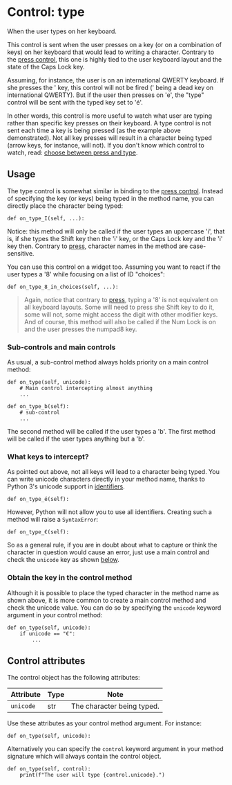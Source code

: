 # Control: type

When the user types on her keyboard.

This control is sent when the user presses on a key (or on
a combination of keys) on her keyboard that would lead to writing
a character.  Contrary to the [press control](press.md), this one
is highly tied to the user keyboard layout and the state of the
Caps Lock key.

Assuming, for instance, the user is on an international QWERTY
keyboard.  If she presses the ' key, this control will not be
fired (' being a dead key on international QWERTY).  But if the user
then presses on 'e', the "type" control will be sent with the typed
key set to 'é'.

In other words, this control is more useful to watch what user
are typing rather than specific key presses on their keyboard.
A type control is not sent each time a key is being pressed (as
the example above demonstrated).  Not all key presses will result
in a character being typed (arrow keys, for instance, will not).
If you don't know which control to watch, read:
[choose between press and type](../question/control/press-or-type.md).

## Usage

The type control is somewhat similar in binding to the
[press control](press.md).  Instead of specifying the key (or keys)
being typed in the method name, you can directly place the character
being typed:

    def on_type_I(self, ...):

Notice: this method will only be called if the user types an uppercase
'i', that is, if she types the Shift key then the 'i' key, or the
Caps Lock key and the 'i' key then.  Contrary to [press](press.md),
character names in the method are case-sensitive.

You can use this control on a widget too.  Assuming you want to react
if the user types a '8' while focusing on a list of ID "choices":

    def on_type_8_in_choices(self, ...):

> Again, notice that contrary to [press](press.md), typing a '8' is
  not equivalent on all keyboard layouts.  Some will need to press she
  Shift key to do it, some will not, some might access the digit with
  other modifier keys.  And of course, this method will also be called
  if the Num Lock is on and the user presses the numpad8 key.

### Sub-controls and main controls

As usual, a sub-control method always holds priority on a main control
method:

    def on_type(self, unicode):
        # Main control intercepting almost anything
        ...

    def on_type_b(self):
        # sub-control
        ...

The second method will be called if the user types a 'b'.  The
first method will be called if the user types anything but a 'b'.

### What keys to intercept?

As pointed out above, not all keys will lead to a character being
typed.  You can write unicode characters directly in your
method name, thanks to Python 3's unicode support in
[identifiers](https://www.python.org/dev/peps/pep-3131/).

    def on_type_é(self):

However, Python will not allow you to use all identifiers.  Creating
such a method will raise a `SyntaxError`:

    def on_type_€(self):

So as a general rule, if you are in doubt about what to capture
or think the character in question would cause an error, just use
a main control and check the `unicode` key as shown
[below](#obtain-the-key-in-the-control-method).

### Obtain the key in the control method

Although it is possible to place the typed character in the method
name as shown above, it is more common to create a main control
method and check the unicode value.  You can do so by specifying
the `unicode` keyword argument in your control method:

    def on_type(self, unicode):
        if unicode == "€":
            ...

## Control attributes

The control object has the following attributes:

| Attribute | Type      | Note                                |
| --------- | --------- | ----------------------------------- |
| `unicode` | str | The character being typed. |

Use these attributes as your control method argument.  For instance:

    def on_type(self, unicode):

Alternatively you can specify the `control` keyword argument in your
method signature which will always contain the control object.

    def on_type(self, control):
        print(f"The user will type {control.unicode}.")

